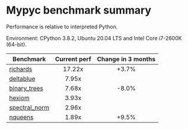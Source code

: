 # Mypyc benchmark summary

Performance is relative to interpreted Python.

Environment: CPython 3.8.2, Ubuntu 20.04 LTS and Intel Core i7-2600K (64-bit).

| Benchmark | Current perf | Change in 3 months |
| --- | :---: | :---: |
| [richards](benchmarks/richards.md) | 17.22x | +3.7% |
| [deltablue](benchmarks/deltablue.md) | 7.95x |  |
| [binary_trees](benchmarks/binary_trees.md) | 7.68x | -8.0% |
| [hexiom](benchmarks/hexiom.md) | 3.93x |  |
| [spectral_norm](benchmarks/spectral_norm.md) | 2.96x |  |
| [nqueens](benchmarks/nqueens.md) | 1.89x | +9.5% |
